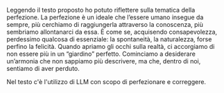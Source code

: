 Leggendo il testo proposto ho potuto riflettere sulla tematica della perfezione. La perfezione è un ideale che l’essere umano insegue da sempre, più cerchiamo di raggiungerla attraverso la conoscenza, più sembriamo allontanarci da essa. È come se, acquisendo consapevolezza, perdessimo qualcosa di essenziale: la spontaneità, la naturalezza, forse perfino la felicità. Quando apriamo gli occhi sulla realtà, ci accorgiamo di non essere più in un “giardino” perfetto. Cominciamo a desiderare un’armonia che non sappiamo più descrivere, ma che, dentro di noi, sentiamo di aver perduto.

Nel testo c'è l'utilizzo di LLM con scopo di perfezionare e correggere.   